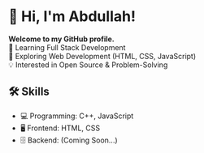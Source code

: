 # 👋 Hi, I'm Abdullah!
**Welcome to my GitHub profile.**  
🌱 Learning Full Stack Development  
🚀 Exploring Web Development (HTML, CSS, JavaScript)  
💡 Interested in Open Source & Problem-Solving  

## 🛠 Skills  
- 💻 Programming: C++, JavaScript  
- 🖥️ Frontend: HTML, CSS  
- 🗄️ Backend: (Coming Soon...)  
